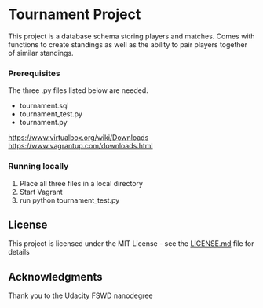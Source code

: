 # Tournament Project

This project is a database schema storing players and matches. Comes with functions to create standings as well as the ability to pair players together of similar standings.

### Prerequisites

The three .py files listed below are needed.

- tournament.sql
- tournament_test.py
- tournament.py

https://www.virtualbox.org/wiki/Downloads
https://www.vagrantup.com/downloads.html

### Running locally

1. Place all three files in a local directory
2. Start Vagrant
3. run python tournament_test.py
## License

This project is licensed under the MIT License - see the [LICENSE.md](LICENSE.md) file for details

## Acknowledgments

Thank you to the Udacity FSWD nanodegree